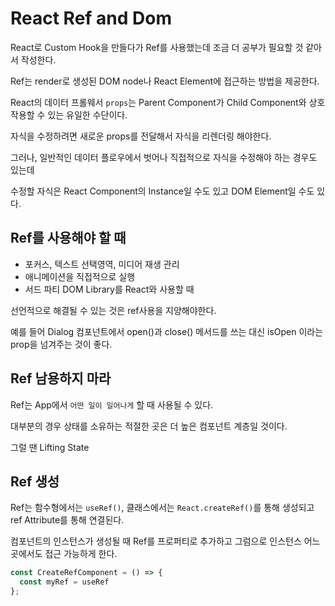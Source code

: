 # React Ref and Dom

React로 Custom Hook을 만들다가 Ref를 사용했는데 조금 더 공부가 필요할 것 같아서 작성한다.

Ref는 render로 생성된 DOM node나 React Element에 접근하는 방법을 제공한다.

React의 데이터 프롤웨서 `props`는 Parent Component가 Child Component와 상호작용할 수 있는 유일한 수단이다.

자식을 수정하려면 새로운 props를 전달해서 자식을 리렌더링 해야한다.

그러나, 일반적인 데이터 플로우에서 벗어나 직접적으로 자식을 수정해야 하는 경우도 있는데

수정할 자식은 React Component의 Instance일 수도 있고 DOM Element일 수도 있다.

## Ref를 사용해야 할 때

- 포커스, 텍스트 선택영역, 미디어 재생 관리
- 애니메이션을 직접적으로 실행
- 서드 파티 DOM Library를 React와 사용할 때

선언적으로 해결될 수 있는 것은 ref사용을 지양해야한다.

예를 들어 Dialog 컴포넌트에서 open()과 close() 메서드를 쓰는 대신 isOpen 이라는 prop을 넘겨주는 것이 좋다.

## Ref 남용하지 마라

Ref는 App에서 `어떤 일이 일어나게` 할 때 사용될 수 있다.

대부분의 경우 상태를 소유하는 적절한 곳은 더 높은 컴포넌트 계층일 것이다.

그럴 땐 Lifting State

## Ref 생성

Ref는 함수형에서는 `useRef()`, 클래스에서는 `React.createRef()`를 통해 생성되고 ref Attribute를 통해 연결된다.

컴포넌트의 인스턴스가 생성될 때 Ref를 프로퍼티로 추가하고 그럼으로 인스턴스 어느곳에서도 접근 가능하게 한다.

```js
const CreateRefComponent = () => {
  const myRef = useRef
};
```
